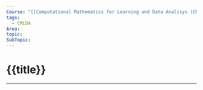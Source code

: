 ```yaml
---
Course: "[[Computational Mathematics for Learning and Data Analisys (CMLDA)]]"
tags:
  - CMLDA
Area: 
topic: 
SubTopic:
---
```

# {{title}}
---
